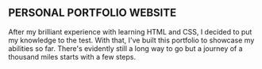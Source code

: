 ## PERSONAL PORTFOLIO WEBSITE
After my brilliant experience with learning HTML and CSS, I decided to put my knowledge to the test. With that, I've built this portfolio to showcase my abilities so far. There's evidently still a long way to go but a journey of a thousand miles starts with a few steps.  
 
